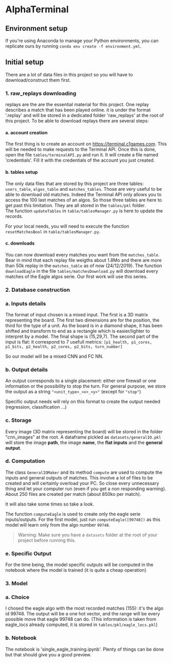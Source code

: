 # AlphaTerminal

## Environment setup

If you're using Anaconda to manage your Python environments, you can replicate ours by running `conda env create -f environment.yml`.

## Initial setup

There are a lot of data files in this project so you will have to download/construct them first.

### 1. raw_replays downloading

replays are the are the essential material for this project. One replay describes a match that has been played online. it is under the format '.replay' and will be stored in a dedicated folder 'raw_replays' at the root of this project. To be able to download replays there are several steps:

#### a. account creation

The first thing is to create an account on https://terminal.c1games.com. This will be needed to make requests to the Terminal API.
Once this is done, open the file `tables/terminalAPI.py` and run it. It will create a file named 'credentials'. Fill it with the credentials of the account you just created.

#### b. tables setup

The only data files that are stored by this project are three tables: `users_table`, `algos_table` and  `matches_tables`. Those are very useful to be able to download old matches. Indeed the Terminal API only allows you to access the 100 last matches of an algos. So those three tables are here to get past this limitation. They are all stored in the `tables/pkl` folder. \
The function `updateTables` in `table/tablesManager.py` is here to update the records.

For your local needs, you will need to execute the function `resetMatchesBool` in `table/tablesManager.py`.

#### c. downloads

You can now download every matches you want from the `matches_table`. Bear in mind that each replay file weigths about 1.8Mo and there are more than 50k replay in the `matches_table` as of now (24/12/2019).
The function `downloadEagle` in the file `tables/matchesDownload.py` will download every matches of the Eagle algos serie. Our first work will use this series.


### 2. Database construction

### a. Inputs details

The format of input chosen is a mixed input. The first is a 3D matrix representing the board. The first two dimensions are for the position, the third for the type of a unit. As the board is in a diamond shape, it has been shifted and transform to end as a rectangle which is easier/lighter to interpret by a model. The final shape is (15,29,7).
The second part of the input is flat: it correspond to 7 usefull metrics: `[p1_health, p1_cores, p1_bits, p2_health, p2_cores, p2_bits, turn_number]`

So our model will be a mixed CNN and FC NN. 

### b. Output details

An output corresponds to a single placement: either one firewall or one information or the possibility to stop the turn. 
For general purpose, we store the output as a string `"<unit_type>_<x>_<y>"` (except for `"stop"`)

Specific output needs will rely on this format to create the output needed (regression, classification ...)

### c. Storage

Every image (3D matrix representing the board) will be stored in the folder "cnn_images" at the root.
A dataframe pickled as `datasets/generalIO.pkl` will store the image **path**, the image **name**, the **flat inputs** and the **general output**.

### d. Computation

The class `GeneralIOMaker` and its method `compute` are used to compute the inputs and general outputs of matches. This involve a lot of files to be created and will certainly overload your PC. So close every unnecessary thing and let your computer run (even if you get a non responding warning). About 250 files are created per match (about 850ko per match).

It will also take some times so take a look.

The function `computeEagle` is used to create only the eagle serie inputs/outputs. 
For the first model, just run  `computeEagle([99748])` as this model will learn only from the algo number `99748`.

> Warning: Make sure you have a `datasets` folder at the root of your project before running this.

### e. Specific Output

For the time being, the model specific outputs will be computed in the notebook where the model is trained (it is quite a cheap operation)

### 3. Model

### a. Choice

I chosed the eagle algo with the most recorded matches (155): it's the algo id 99748.
The output will be a one hot vector, and the range will be every possible move that eagle 99748 can do. (This information is taken from eagle_locs already computed, it is stored in `tables/pkl/eagle_locs.pkl`)

### b. Notebook

The notebook is 'single_eagle_training.ipynb'. Plenty of things can be done but that should give you a good preview.